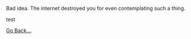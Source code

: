 Bad idea. The internet destroyed you for even contemplating such a thing.

test

[Go Back...](../marshmallow.md).
